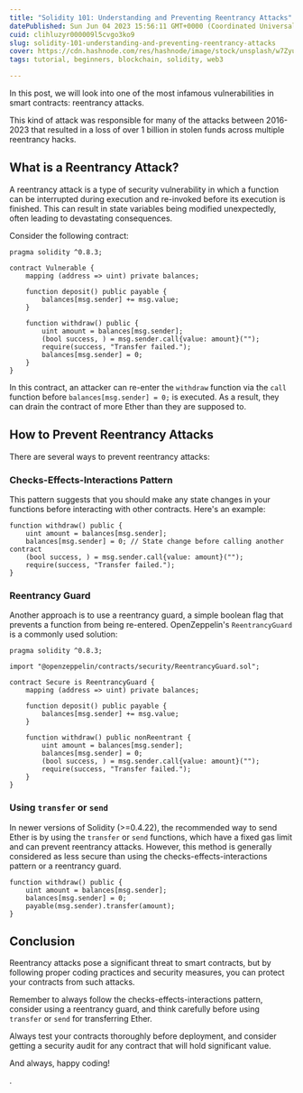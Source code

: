 ```yaml
---
title: "Solidity 101: Understanding and Preventing Reentrancy Attacks"
datePublished: Sun Jun 04 2023 15:56:11 GMT+0000 (Coordinated Universal Time)
cuid: clihluzyr000009l5cvgo3ko9
slug: solidity-101-understanding-and-preventing-reentrancy-attacks
cover: https://cdn.hashnode.com/res/hashnode/image/stock/unsplash/w7ZyuGYNpRQ/upload/45132bf019cd1cbfe60a2bd24740b8dc.jpeg
tags: tutorial, beginners, blockchain, solidity, web3

---
```


In this post, we will look into one of the most infamous vulnerabilities in smart contracts: reentrancy attacks.

This kind of attack was responsible for many of the attacks between 2016-2023 that resulted in a loss of over 1 billion in stolen funds across multiple reentrancy hacks.

## What is a Reentrancy Attack?

A reentrancy attack is a type of security vulnerability in which a function can be interrupted during execution and re-invoked before its execution is finished. This can result in state variables being modified unexpectedly, often leading to devastating consequences.

Consider the following contract:

```solidity
pragma solidity ^0.8.3;

contract Vulnerable {
    mapping (address => uint) private balances;
    
    function deposit() public payable {
        balances[msg.sender] += msg.value;
    }

    function withdraw() public {
        uint amount = balances[msg.sender];
        (bool success, ) = msg.sender.call{value: amount}("");
        require(success, "Transfer failed.");
        balances[msg.sender] = 0;
    }
}
```

In this contract, an attacker can re-enter the `withdraw` function via the `call` function before `balances[msg.sender] = 0;` is executed. As a result, they can drain the contract of more Ether than they are supposed to.

## How to Prevent Reentrancy Attacks

There are several ways to prevent reentrancy attacks:

### Checks-Effects-Interactions Pattern

This pattern suggests that you should make any state changes in your functions before interacting with other contracts. Here's an example:

```solidity
function withdraw() public {
    uint amount = balances[msg.sender];
    balances[msg.sender] = 0; // State change before calling another contract
    (bool success, ) = msg.sender.call{value: amount}("");
    require(success, "Transfer failed.");
}
```

### Reentrancy Guard

Another approach is to use a reentrancy guard, a simple boolean flag that prevents a function from being re-entered. OpenZeppelin's `ReentrancyGuard` is a commonly used solution:

```solidity
pragma solidity ^0.8.3;

import "@openzeppelin/contracts/security/ReentrancyGuard.sol";

contract Secure is ReentrancyGuard {
    mapping (address => uint) private balances;
    
    function deposit() public payable {
        balances[msg.sender] += msg.value;
    }

    function withdraw() public nonReentrant {
        uint amount = balances[msg.sender];
        balances[msg.sender] = 0;
        (bool success, ) = msg.sender.call{value: amount}("");
        require(success, "Transfer failed.");
    }
}
```

### Using `transfer` or `send`

In newer versions of Solidity (&gt;=0.4.22), the recommended way to send Ether is by using the `transfer` or `send` functions, which have a fixed gas limit and can prevent reentrancy attacks. However, this method is generally considered as less secure than using the checks-effects-interactions pattern or a reentrancy guard.

```solidity
function withdraw() public {
    uint amount = balances[msg.sender];
    balances[msg.sender] = 0;
    payable(msg.sender).transfer(amount);
}
```

## Conclusion

Reentrancy attacks pose a significant threat to smart contracts, but by following proper coding practices and security measures, you can protect your contracts from such attacks.

Remember to always follow the checks-effects-interactions pattern, consider using a reentrancy guard, and think carefully before using `transfer` or `send` for transferring Ether.

Always test your contracts thoroughly before deployment, and consider getting a security audit for any contract that will hold significant value.

And always, happy coding!

.